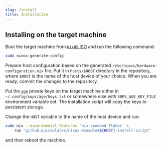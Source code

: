 ```yaml
---
slug: /install
title: Installation
---
```


## Installing on the target machine

Boot the target machine from [`NixOS` ISO](https://nixos.org/download.html#nixos-iso)
and run the following command:

```sh
sudo nixos-generate-config
```

Prepare host configuration based on
the generated `/etc/nixos/hardware-configuration.nix` file.
Put it in `hosts/$HOST` directory in the repository,
where `$HOST` is the name of the host device of your choice.
When you are ready, commit the changes to the repository.

Put the [`age`](https://github.com/FiloSottile/age)
private keys on the target machine either in `~/.config/sops/age/keys.txt`
or somewhere else with `SOPS_AGE_KEY_FILE` environment variable set.
The installation script will copy the keys to persistent storage.

Change the `HOST` variable to the name of the host device and run:

```sh
sudo nix --experimental-features 'nix-command flakes' \
    run "github:quickplates/nixos-example#${HOST}-install-script"
```

and then reboot the machine.
